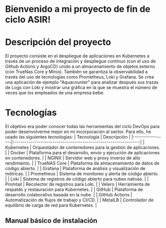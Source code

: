 # Bienvenido a mi proyecto de fin de ciclo ASIR!

# Descripción del proyecto

El proyecto consiste en el despliegue de aplicaciones en Kubernetes a través de un proceso de integración y despliegue continuo (con el uso de Github Actions y ArgoCD) unido a un almacenamiento de objetos externo (con TrueNas Core y Minio). También se garantiza la observabilidad a través del uso de tecnologías como Prometheus, Loki y Grafana.
Se crea una aplicación de ejemplo "Aquacounter" para analizar después  sus trazas de Logs con Loki y mostrar una gráfica en la que se muestra el número de veces que los empleados de una empresa bebe.


# Tecnologías
El objetivo era poder conocer todas las herramientas del ciclo DevOps para poder desenvolverme mejor en mi incorporación al sector.
Para ello, he usado las siguientes tecnologías:
| Tecnología      | Descripción                                                    |
|-----------------|----------------------------------------------------------------|
| Kubernetes      | Orquestador de contenedores para la gestión de aplicaciones.   |
| Docker          | Plataforma para el desarrollo, envío y ejecución de aplicaciones en contenedores. |
| NGINX           | Servidor web y proxy inverso de alto rendimiento.              |
| TrueNAS Core    | Plataforma de almacenamiento de datos de código abierto.       |
| Grafana         | Plataforma de análisis y visualización de métricas.            |
| Prometheus      | Sistema de monitoreo y alerta de código abierto.              |
| Loki            | Sistema de registros de código abierto para nubes nativas.     |
| Promtail        | Recolector de registros para Loki.                             |
| Velero          | Herramienta de respaldo y restauración para Kubernetes.        |
| GitHub          | Plataforma de desarrollo colaborativo basada en la nube.       |
| GitHub Actions  | Automatización de flujos de trabajo y CI/CD.                   |
| MetalLB         | Controlador de equilibrio de carga de red para Kubernetes.     |


## Manual básico de instalación



